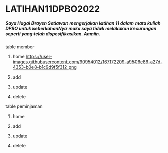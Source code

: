 # LATIHAN11DPBO2022

##### Saya Hagai Brayen Setiawan mengerjakan latihan 11 dalam mata kuliah DPBO untuk keberkahanNya maka saya tidak melakukan kecurangan seperti yang telah dispesifikasikan. Aamiin.

table member
1. home
https://user-images.githubusercontent.com/90954012/167172209-a9506e86-a27d-4353-b0e8-b1c9d9f5f312.png
2. add

3. update

4. delete

table peminjaman
1. home

2. add
 
3. update
 
4. delete
